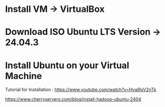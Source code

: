 # Install VM -> VirtualBox

# Download ISO Ubuntu LTS Version -> 24.04.3

# Install Ubuntu on your Virtual Machine
Tutorial for Installation : https://www.youtube.com/watch?v=Hva8lsV2nTk

https://www.cherryservers.com/blog/install-hadoop-ubuntu-2404
